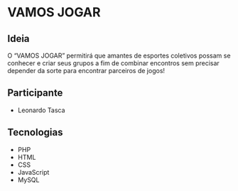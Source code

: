 # VAMOS JOGAR

## Ideia
O “VAMOS JOGAR” permitirá que amantes de esportes coletivos possam se conhecer e criar seus grupos a fim de combinar encontros sem precisar depender da sorte para encontrar parceiros de jogos!

## Participante
- Leonardo Tasca

## Tecnologias
- PHP
- HTML
- CSS
- JavaScript
- MySQL 